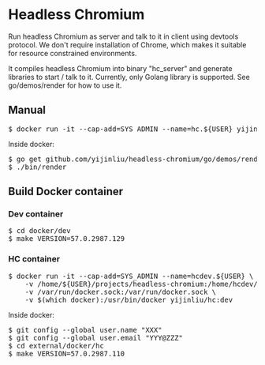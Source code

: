 # Headless Chromium
Run headless Chromium as server and talk to it in client using devtools protocol.
We don't require installation of Chrome, which makes it suitable for resource constrained
environments.

It compiles headless Chromium into binary "hc_server" and generate libraries to start / talk to it.
Currently, only Golang library is supported. See go/demos/render for how to use it.

## Manual
<pre>
$ docker run -it --cap-add=SYS_ADMIN --name=hc.${USER} yijinliu/hc:57.0.2987.110
</pre>
Inside docker:
<pre>
$ go get github.com/yijinliu/headless-chromium/go/demos/render
$ ./bin/render
</pre>

## Build Docker container
### Dev container
<pre>
$ cd docker/dev
$ make VERSION=57.0.2987.129
</pre>
### HC container
<pre>
$ docker run -it --cap-add=SYS_ADMIN --name=hcdev.${USER} \
    -v /home/${USER}/projects/headless-chromium:/home/hcdev/external \
    -v /var/run/docker.sock:/var/run/docker.sock \
    -v $(which docker):/usr/bin/docker yijinliu/hc:dev
</pre>
Inside docker:
<pre>
$ git config --global user.name "XXX"
$ git config --global user.email "YYY@ZZZ"
$ cd external/docker/hc
$ make VERSION=57.0.2987.110
</pre>
